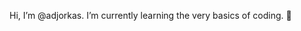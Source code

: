 Hi, I’m @adjorkas. I’m currently learning the very basics of coding. 🌱 

<!---
adjorkas/adjorkas is a ✨ special ✨ repository because its `README.md` (this file) appears on your GitHub profile.
You can click the Preview link to take a look at your changes.
--->
